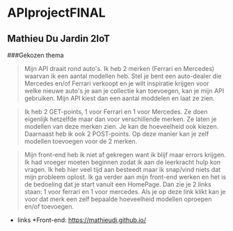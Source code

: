# APIprojectFINAL
## Mathieu Du Jardin 2IoT
###Gekozen thema
>Mijn API draait rond auto's. Ik heb 2 merken (Ferrari en Mercedes) waarvan ik een aantal modellen heb. Stel je bent een auto-dealer die Mercedes en/of Ferrari verkoopt en je wilt inspiratie krijgen voor welke nieuwe auto's je aan je collectie kan toevoegen, kan je mijn API gebruiken. Mijn API kiest dan een aantal moddelen en laat ze zien.

>Ik heb 2 GET-points, 1 voor Ferrari en 1 voor Mercedes. Ze doen eigenlijk hetzelfde maar dan voor verschillende merken. Ze laten je modellen van deze merken zien. Je kan de hoeveelheid ook kiezen.
>Daarnaast heb ik ook 2 POST-points. Op deze manier kan je zelf modellen toevoegen voor de 2 merken.

>Mijn front-end heb ik niet af gekregen want ik blijf maar errors krijgen. Ik had vroeger moeten beginnen zodat ik aan de leerkracht hulp kon vragen. Ik heb hier veel tijd aan besteedt maar ik snap/vind niets dat mijn probleem oplost. Ik ga verder aan mijn front-end werken en het is de bedoeling dat je start vanuit een HomePage. Dan zie je 2 links staan: 1 voor ferrari en 1 voor mercedes. Als je op deze link klikt kan je voor dat merk een zelf bepaalde hoeveelheid modellen oproepen en/of toevoegen.

* links
  *Front-end: https://mathieudj.github.io/
